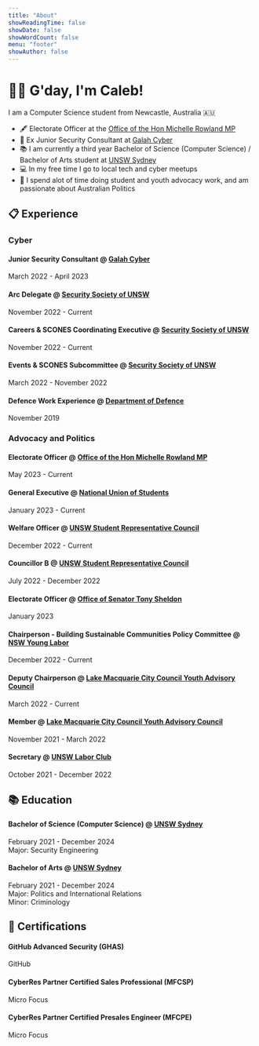 ```yaml
---
title: "About"
showReadingTime: false
showDate: false
showWordCount: false
menu: "footer"
showAuthor: false
---
```

# 👨‍💻 G'day, I'm Caleb!
I am a Computer Science student from Newcastle, Australia 🇦🇺

- 🖋️ Electorate Officer at the [Office of the Hon Michelle Rowland MP](https://www.aph.gov.au/M_Rowland_MP)
- 🦜 Ex Junior Security Consultant at [Galah Cyber](https://www.galahcyber.com.au)
- 📚 I am currently a third year Bachelor of Science (Computer Science) / Bachelor of Arts student at [UNSW Sydney](https://www.unsw.edu.au)
- 💻 In my free time I go to local tech and cyber meetups
- 📢 I spend alot of time doing student and youth advocacy work, and am passionate about Australian Politics

## 📋 Experience
### Cyber
#### Junior Security Consultant @ [Galah Cyber](https://www.galahcyber.com.au)
March 2022 - April 2023

#### Arc Delegate @ [Security Society of UNSW](https://www.unswsecurity.com)
November 2022 - Current

#### Careers & SCONES Coordinating Executive @ [Security Society of UNSW](https://www.unswsecurity.com)
November 2022 - Current

#### Events & SCONES Subcommittee @ [Security Society of UNSW](https://www.unswsecurity.com)
March 2022 - November 2022

#### Defence Work Experience @ [Department of Defence](https://www.defence.gov.au/jobs-careers/student-pathways/work-experience)
November 2019

### Advocacy and Politics
#### Electorate Officer @ [Office of the Hon Michelle Rowland MP](https://www.aph.gov.au/M_Rowland_MP)
May 2023 - Current

#### General Executive @ [National Union of Students](https://www.nus.asn.au)
January 2023 - Current

#### Welfare Officer @ [UNSW Student Representative Council](https://www.arc.unsw.edu.au/src)
December 2022 - Current

#### Councillor B @ [UNSW Student Representative Council](https://www.arc.unsw.edu.au/src)
July 2022 - December 2022

#### Electorate Officer @ [Office of Senator Tony Sheldon](https://www.aph.gov.au/Senator_Sheldon)
January 2023

#### Chairperson - Building Sustainable Communities Policy Committee @ [NSW Young Labor](https://www.nswlabor.org.au)
December 2022 - Current

#### Deputy Chairperson @ [Lake Macquarie City Council Youth Advisory Council](https://www.lakemac.com.au/For-residents/Young-people/Youth-Advisory-Council)
March 2022 - Current

#### Member @ [Lake Macquarie City Council Youth Advisory Council](https://www.lakemac.com.au/For-residents/Young-people/Youth-Advisory-Council)
November 2021 - March 2022

#### Secretary @ [UNSW Labor Club](https://www.unswlabor.org)
October 2021 - December 2022

## 📚 Education
#### Bachelor of Science (Computer Science) @ [UNSW Sydney](https://www.unsw.edu.au)
February 2021 - December 2024<br/>
Major: Security Engineering

#### Bachelor of Arts @ [UNSW Sydney](https://www.unsw.edu.au)
February 2021 - December 2024<br/>
Major: Politics and International Relations<br/>
Minor: Criminology

## 📖 Certifications
#### GitHub Advanced Security (GHAS)
GitHub
<div data-iframe-width="150" data-iframe-height="270" data-share-badge-id="05b413fe-737f-4323-a54a-68d16990dcd3" data-share-badge-host="https://www.credly.com"></div><script type="text/javascript" async src="//cdn.credly.com/assets/utilities/embed.js"></script>

#### CyberRes Partner Certified Sales Professional (MFCSP)
Micro Focus
<div data-iframe-width="150" data-iframe-height="270" data-share-badge-id="c9c862d8-6fc1-4add-8f7b-cb6061c8d9c1" data-share-badge-host="https://www.credly.com"></div><script type="text/javascript" async src="//cdn.credly.com/assets/utilities/embed.js"></script>

#### CyberRes Partner Certified Presales Engineer (MFCPE)
Micro Focus
<div data-iframe-width="150" data-iframe-height="270" data-share-badge-id="2d0a6043-585a-42cb-9f82-9656bde04f87" data-share-badge-host="https://www.credly.com"></div><script type="text/javascript" async src="//cdn.credly.com/assets/utilities/embed.js"></script>
